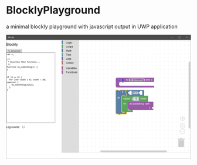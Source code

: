 # BlocklyPlayground

a minimal blockly playground with javascript output in  UWP application

![screenshot](screenshot.jpg?raw=true "screenshot")
